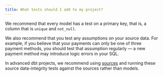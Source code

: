 ```yaml
---
title: What tests should I add to my project?
---
```

We recommend that every model has a test on a primary key, that is, a column that is `unique` and `not_null`.

We also recommend that you test any assumptions on your source data. For example, if you believe that your payments can only be one of three payment methods, you should test that assumption regularly — a new payment method may introduce logic errors in your SQL.

In advanced dbt projects, we recommend using [sources](https://docs.getdbt.com/docs/using-sources) and running these source data-integrity tests against the sources rather than models.
